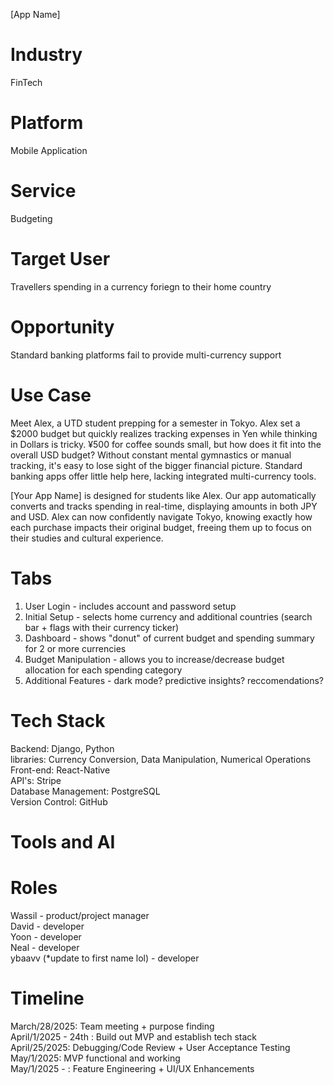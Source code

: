 [App Name]

# Industry
FinTech 
# Platform
Mobile Application 
# Service
Budgeting
# Target User
Travellers spending in a currency foriegn to their home country 
# Opportunity
Standard banking platforms fail to provide multi-currency support 

# Use Case 
Meet Alex, a UTD student prepping for a semester in Tokyo. Alex set a $2000 budget but quickly realizes tracking expenses in Yen while thinking in Dollars is tricky. ¥500 for coffee sounds small, but how does it fit into the overall USD budget? Without constant mental gymnastics or manual tracking, it's easy to lose sight of the bigger financial picture. Standard banking apps offer little help here, lacking integrated multi-currency tools.

[Your App Name] is designed for students like Alex. Our app automatically converts and tracks spending in real-time, displaying amounts in both JPY and USD. Alex can now confidently navigate Tokyo, knowing exactly how each purchase impacts their original budget, freeing them up to focus on their studies and cultural experience.


# Tabs
1) User Login - includes account and password setup
2) Initial Setup - selects home currency and additional countries (search bar + flags with their currency ticker)
3) Dashboard - shows "donut" of current budget and spending summary for 2 or more currencies 
4) Budget Manipulation - allows you to increase/decrease budget allocation for each spending category
5) Additional Features - dark mode? predictive insights? reccomendations? 

# Tech Stack
Backend: Django, Python     
libraries: Currency Conversion, Data Manipulation, Numerical Operations     
Front-end: React-Native  
API's: Stripe  
Database Management: PostgreSQL  
Version Control: GitHub   

# Tools and AI

# Roles 
Wassil - product/project manager  
David - developer   
Yoon - developer   
Neal - developer  
ybaavv (*update to first name lol) - developer  

# Timeline
March/28/2025: Team meeting + purpose finding   
April/1/2025 - 24th : Build out MVP and establish tech stack  
April/25/2025:  Debugging/Code Review + User Acceptance Testing  
May/1/2025: MVP functional and working  
May/1/2025 - : Feature Engineering + UI/UX Enhancements   






